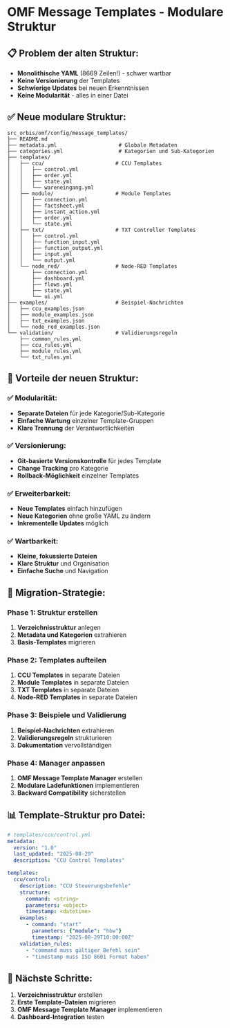 # OMF Message Templates - Modulare Struktur

## **📋 Problem der alten Struktur:**
- **Monolithische YAML** (8669 Zeilen!) - schwer wartbar
- **Keine Versionierung** der Templates
- **Schwierige Updates** bei neuen Erkenntnissen
- **Keine Modularität** - alles in einer Datei

## **✅ Neue modulare Struktur:**

```
src_orbis/omf/config/message_templates/
├── README.md
├── metadata.yml                    # Globale Metadaten
├── categories.yml                  # Kategorien und Sub-Kategorien
├── templates/
│   ├── ccu/                       # CCU Templates
│   │   ├── control.yml
│   │   ├── order.yml
│   │   ├── state.yml
│   │   └── wareneingang.yml
│   ├── module/                    # Module Templates
│   │   ├── connection.yml
│   │   ├── factsheet.yml
│   │   ├── instant_action.yml
│   │   ├── order.yml
│   │   └── state.yml
│   ├── txt/                       # TXT Controller Templates
│   │   ├── control.yml
│   │   ├── function_input.yml
│   │   ├── function_output.yml
│   │   ├── input.yml
│   │   └── output.yml
│   └── node_red/                  # Node-RED Templates
│       ├── connection.yml
│       ├── dashboard.yml
│       ├── flows.yml
│       ├── state.yml
│       └── ui.yml
├── examples/                      # Beispiel-Nachrichten
│   ├── ccu_examples.json
│   ├── module_examples.json
│   ├── txt_examples.json
│   └── node_red_examples.json
└── validation/                    # Validierungsregeln
    ├── common_rules.yml
    ├── ccu_rules.yml
    ├── module_rules.yml
    └── txt_rules.yml
```

## **🎯 Vorteile der neuen Struktur:**

### **✅ Modularität:**
- **Separate Dateien** für jede Kategorie/Sub-Kategorie
- **Einfache Wartung** einzelner Template-Gruppen
- **Klare Trennung** der Verantwortlichkeiten

### **✅ Versionierung:**
- **Git-basierte Versionskontrolle** für jedes Template
- **Change Tracking** pro Kategorie
- **Rollback-Möglichkeit** einzelner Templates

### **✅ Erweiterbarkeit:**
- **Neue Templates** einfach hinzufügen
- **Neue Kategorien** ohne große YAML zu ändern
- **Inkrementelle Updates** möglich

### **✅ Wartbarkeit:**
- **Kleine, fokussierte Dateien**
- **Klare Struktur** und Organisation
- **Einfache Suche** und Navigation

## **🔧 Migration-Strategie:**

### **Phase 1: Struktur erstellen**
1. **Verzeichnisstruktur** anlegen
2. **Metadata und Kategorien** extrahieren
3. **Basis-Templates** migrieren

### **Phase 2: Templates aufteilen**
1. **CCU Templates** in separate Dateien
2. **Module Templates** in separate Dateien
3. **TXT Templates** in separate Dateien
4. **Node-RED Templates** in separate Dateien

### **Phase 3: Beispiele und Validierung**
1. **Beispiel-Nachrichten** extrahieren
2. **Validierungsregeln** strukturieren
3. **Dokumentation** vervollständigen

### **Phase 4: Manager anpassen**
1. **OMF Message Template Manager** erstellen
2. **Modulare Ladefunktionen** implementieren
3. **Backward Compatibility** sicherstellen

## **📊 Template-Struktur pro Datei:**

```yaml
# templates/ccu/control.yml
metadata:
  version: "1.0"
  last_updated: "2025-08-29"
  description: "CCU Control Templates"

templates:
  ccu/control:
    description: "CCU Steuerungsbefehle"
    structure:
      command: <string>
      parameters: <object>
      timestamp: <datetime>
    examples:
      - command: "start"
        parameters: {"module": "hbw"}
        timestamp: "2025-08-29T10:00:00Z"
    validation_rules:
      - "command muss gültiger Befehl sein"
      - "timestamp muss ISO 8601 Format haben"
```

## **🚀 Nächste Schritte:**
1. **Verzeichnisstruktur** erstellen
2. **Erste Template-Dateien** migrieren
3. **OMF Message Template Manager** implementieren
4. **Dashboard-Integration** testen
